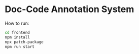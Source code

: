 # Doc-Code Annotation System

How to run:

```bash
cd frontend
npm install
npx patch-package
npm run start
```
